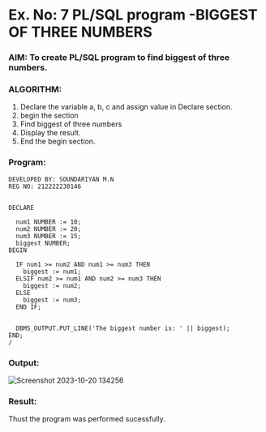 # Ex. No: 7 PL/SQL program -BIGGEST OF THREE NUMBERS  

### AIM: To create PL/SQL program to find biggest of three numbers.

### ALGORITHM:
1. Declare the variable a, b, c and assign value in Declare section.
2. begin the section
3. Find biggest of three numbers
4. Display the result.
5. End the begin section.

### Program:
```
DEVELOPED BY: SOUNDARIYAN M.N
REG NO: 212222230146
```

```

DECLARE
  
  num1 NUMBER := 10; 
  num2 NUMBER := 20; 
  num3 NUMBER := 15;
  biggest NUMBER;
BEGIN
  
  IF num1 >= num2 AND num1 >= num3 THEN
    biggest := num1;
  ELSIF num2 >= num1 AND num2 >= num3 THEN
    biggest := num2;
  ELSE
    biggest := num3;
  END IF;


  DBMS_OUTPUT.PUT_LINE('The biggest number is: ' || biggest);
END;
/

```

### Output:
![Screenshot 2023-10-20 134256](https://github.com/Lakshmipriya2005/DBMS/assets/115525361/c45bc1ec-23a9-4554-9b19-91b8a9ce15d2)


### Result:
Thust the program was performed sucessfully.

